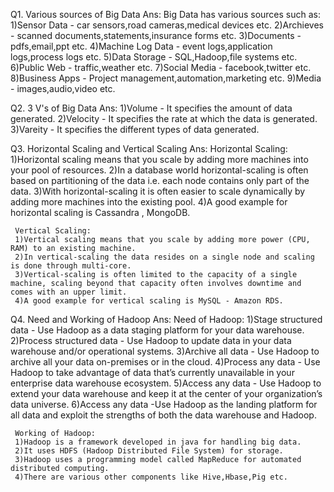 Q1. Various sources of Big Data
Ans: Big Data has various sources such as:
     1)Sensor Data - car sensors,road cameras,medical devices etc.
     2)Archieves - scanned documents,statements,insurance forms etc.
     3)Documents - pdfs,email,ppt etc.
     4)Machine Log Data - event logs,application logs,process logs etc.
     5)Data Storage - SQL,Hadoop,file systems etc.
     6)Public Web - traffic,weather etc.
     7)Social Media - facebook,twitter etc.
     8)Business Apps - Project management,automation,marketing etc.
     9)Media - images,audio,video etc.
     
Q2. 3 V's of Big Data
Ans: 1)Volume - It specifies the amount of data generated.
     2)Velocity - It specifies the rate at which the data is generated.
     3)Vareity - It specifies the different types of data generated.
     
Q3. Horizontal Scaling and Vertical Scaling
Ans: Horizontal Scaling:
     1)Horizontal scaling means that you scale by adding more machines into your pool of resources.
     2)In a database world horizontal-scaling is often based on partitioning of the data i.e. each node contains only part of the data.
     3)With horizontal-scaling it is often easier to scale dynamically by adding more machines into the existing pool.
     4)A good example for horizontal scaling is Cassandra , MongoDB.
     
     Vertical Scaling:
     1)Vertical scaling means that you scale by adding more power (CPU, RAM) to an existing machine.
     2)In vertical-scaling the data resides on a single node and scaling is done through multi-core.
     3)Vertical-scaling is often limited to the capacity of a single machine, scaling beyond that capacity often involves downtime and comes with an upper limit.
     4)A good example for vertical scaling is MySQL - Amazon RDS.
     
Q4. Need and Working of Hadoop
Ans: Need of Hadoop:
     1)Stage structured data - Use Hadoop as a data staging platform for your data warehouse.
     2)Process structured data - Use Hadoop to update data in your data warehouse and/or operational systems.
     3)Archive all data - Use Hadoop to archive all your data on-premises or in the cloud.
     4)Process any data - Use Hadoop to take advantage of data that’s currently unavailable in your enterprise data warehouse ecosystem.
     5)Access any data - Use Hadoop to extend your data warehouse and keep it at the center of your organization’s data universe.
     6)Access any data -Use Hadoop as the landing platform for all data and exploit the strengths of both the data warehouse and Hadoop.

     Working of Hadoop:
     1)Hadoop is a framework developed in java for handling big data.
     2)It uses HDFS (Hadoop Distributed File System) for storage.
     3)Hadoop uses a programming model called MapReduce for automated distributed computing.
     4)There are various other components like Hive,Hbase,Pig etc.
